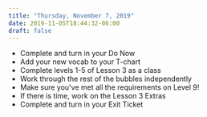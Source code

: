 ```yaml
---
title: "Thursday, November 7, 2019"
date: 2019-11-05T18:44:32-06:00
draft: false
---
```


- Complete and turn in your Do Now
- Add your new vocab to your T-chart
- Complete levels 1-5 of Lesson 3 as a class
- Work through the rest of the bubbles independently
- Make sure you've met all the requirements on Level 9!
- If there is time, work on the Lesson 3 Extras
- Complete and turn in your Exit Ticket